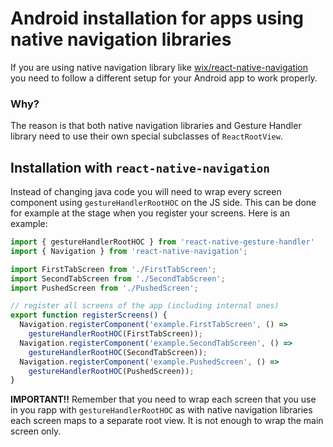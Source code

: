# Android installation for apps using native navigation libraries

If you are using native navigation library like [wix/react-native-navigation](https://github.com/wix/react-native-navigation) you need to follow a different setup for your Android app to work properly.


### Why?

The reason is that both native navigation libraries and Gesture Handler library need to use their own special subclasses of `ReactRootView`.

## Installation with `react-native-navigation`

Instead of changing java code you will need to wrap every screen component using `gestureHandlerRootHOC` on the JS side. This can be done for example at the stage when you register your screens. Here is an example:

```js
import { gestureHandlerRootHOC } from 'react-native-gesture-handler'
import { Navigation } from 'react-native-navigation';

import FirstTabScreen from './FirstTabScreen';
import SecondTabScreen from './SecondTabScreen';
import PushedScreen from './PushedScreen';

// register all screens of the app (including internal ones)
export function registerScreens() {
  Navigation.registerComponent('example.FirstTabScreen', () =>
    gestureHandlerRootHOC(FirstTabScreen));
  Navigation.registerComponent('example.SecondTabScreen', () =>
    gestureHandlerRootHOC(SecondTabScreen));
  Navigation.registerComponent('example.PushedScreen', () =>
    gestureHandlerRootHOC(PushedScreen));
}
```

**IMPORTANT!!** Remember that you need to wrap each screen that you use in you rapp with `gestureHandlerRootHOC` as with native navigation libraries each screen maps to a separate root view. It is not enough to wrap the main screen only.
